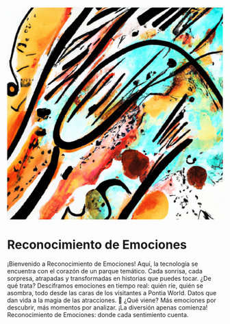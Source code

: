 ![Banner](https://github.com/anothersigma0x/reconocimiento_de_emociones/blob/main/minis%20drop.jpg)
# Reconocimiento de Emociones 

¡Bienvenido a Reconocimiento de Emociones! Aquí, la tecnología se encuentra con el corazón de un parque temático. Cada sonrisa, cada sorpresa, atrapadas y transformadas en historias que puedes tocar.
¿De qué trata?
Desciframos emociones en tiempo real: quién ríe, quién se asombra, todo desde las caras de los visitantes a Pontia World. Datos que dan vida a la magia de las atracciones. 🚀
¿Qué viene?
Más emociones por descubrir, más momentos por analizar. ¡La diversión apenas comienza!
Reconocimiento de Emociones: donde cada sentimiento cuenta.

